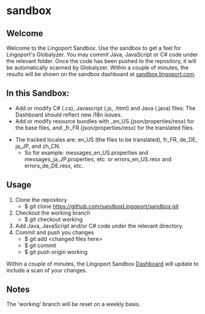 # sandbox

## Welcome
Welcome to the Lingoport Sandbox. Use the sandbox to get a feel for Lingoport's
Globalyzer. You may commit Java, JavaScript or C# code under the relevant
folder. Once the code has been pushed to the repository, it will be
automatically scanned by Globalyzer. Within a couple of minutes, the results
will be shown on the sandbox dashboard at [sandbox.lingoport.com](http://sandbox.lingoport.com).

## In this Sandbox:

+ Add or modify C# (.cs), Javascript (.js, .html) and Java (.java) files: The Dashboard should reflect new i18n issues.
+ Add or modify resource bundles with \_en\_US.(json/properties/resx) for the base files, and \_fr\_FR.(json/properties/resx) for the translated files.
* The tracked locales are: en\_US (the files to be translated), fr\_FR, de\_DE, ja\_JP, and zh\_CN.
  * So for example: messages\_en\_US.properties and messages\_ja\_JP.properties, etc. or errors\_en\_US.resx and errors\_de\_DE.resx, etc.

## Usage

1. Clone the repository
   * $ git clone https://github.com/sandboxLingoport/sandbox.git
2. Checkout the working branch
   * $ git checkout working
3. Add Java, JavaScript and/or C# code under the relevant directory.
4. Commit and push you changes
   * $ git add &lt;changed files here&gt;
   * $ git commit
   * $ git push origin working

Within a couple of minutes, the Lingoport Sandbox
[Dashboard](http://sandbox.lingoport.com) will update to include a scan of your changes.

## Notes

The 'working' branch will be reset on a weekly basis.
